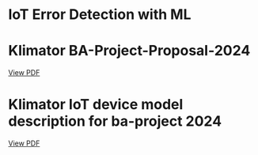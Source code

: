 # IoT Error Detection with ML

# Klimator BA-Project-Proposal-2024
[View PDF](./Files/PDF%20files/Klimator%20BA-Project-Proposal-2024.pdf)
# Klimator IoT device model description for ba-project 2024
[View PDF](./Files/PDF%20files/Klimator%20IoT%20device%20model%20description%20for%20ba-project%202024.pdf)
